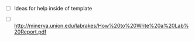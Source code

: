 
-[ ] Ideas for help inside of template
-[ ] http://minerva.union.edu/labrakes/How%20to%20Write%20a%20Lab%20Report.pdf


